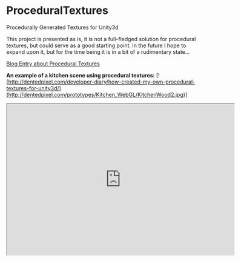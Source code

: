 ProceduralTextures
==================

Procedurally Generated Textures for Unity3d

This project is presented as is, it is not a full-fledged solution for procedural textures, but could serve as a good starting point.  In the future I hope to expand upon it, but for the time being it is in a bit of a rudimentary state...

[Blog Entry about Procedural Textures](http://dentedpixel.com/developer-diary/how-created-my-own-procedural-textures-for-unity3d/)


**An example of a kitchen scene using procedural textures:**
[![http://dentedpixel.com/developer-diary/how-created-my-own-procedural-textures-for-unity3d/](http://dentedpixel.com/prototypes/Kitchen_WebGL/KitchenWood2.jpg)]
<iframe src="http://dentedpixel.com/prototypes/Kitchen_WebGL/" width="600" height="400"></iframe>

